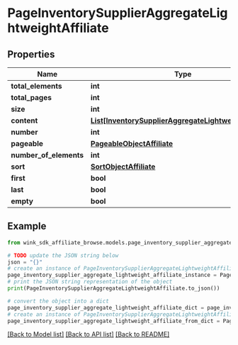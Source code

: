 # PageInventorySupplierAggregateLightweightAffiliate


## Properties

Name | Type | Description | Notes
------------ | ------------- | ------------- | -------------
**total_elements** | **int** |  | [optional] 
**total_pages** | **int** |  | [optional] 
**size** | **int** |  | [optional] 
**content** | [**List[InventorySupplierAggregateLightweightAffiliate]**](InventorySupplierAggregateLightweightAffiliate.md) |  | [optional] 
**number** | **int** |  | [optional] 
**pageable** | [**PageableObjectAffiliate**](PageableObjectAffiliate.md) |  | [optional] 
**number_of_elements** | **int** |  | [optional] 
**sort** | [**SortObjectAffiliate**](SortObjectAffiliate.md) |  | [optional] 
**first** | **bool** |  | [optional] 
**last** | **bool** |  | [optional] 
**empty** | **bool** |  | [optional] 

## Example

```python
from wink_sdk_affiliate_browse.models.page_inventory_supplier_aggregate_lightweight_affiliate import PageInventorySupplierAggregateLightweightAffiliate

# TODO update the JSON string below
json = "{}"
# create an instance of PageInventorySupplierAggregateLightweightAffiliate from a JSON string
page_inventory_supplier_aggregate_lightweight_affiliate_instance = PageInventorySupplierAggregateLightweightAffiliate.from_json(json)
# print the JSON string representation of the object
print(PageInventorySupplierAggregateLightweightAffiliate.to_json())

# convert the object into a dict
page_inventory_supplier_aggregate_lightweight_affiliate_dict = page_inventory_supplier_aggregate_lightweight_affiliate_instance.to_dict()
# create an instance of PageInventorySupplierAggregateLightweightAffiliate from a dict
page_inventory_supplier_aggregate_lightweight_affiliate_from_dict = PageInventorySupplierAggregateLightweightAffiliate.from_dict(page_inventory_supplier_aggregate_lightweight_affiliate_dict)
```
[[Back to Model list]](../README.md#documentation-for-models) [[Back to API list]](../README.md#documentation-for-api-endpoints) [[Back to README]](../README.md)


